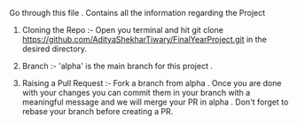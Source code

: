 Go through this file . Contains all the information regarding the Project 

1. Cloning the Repo :-
Open you terminal and hit git clone https://github.com/AdityaShekharTiwary/FinalYearProject.git in the desired directory. 

2. Branch :-
'alpha' is the main branch for this project .

3. Raising a Pull Request :-
Fork a branch from alpha . Once you are done with your changes you can commit them in your branch with a meaningful message and we will merge your PR in alpha . Don't forget to rebase your branch before creating a PR.